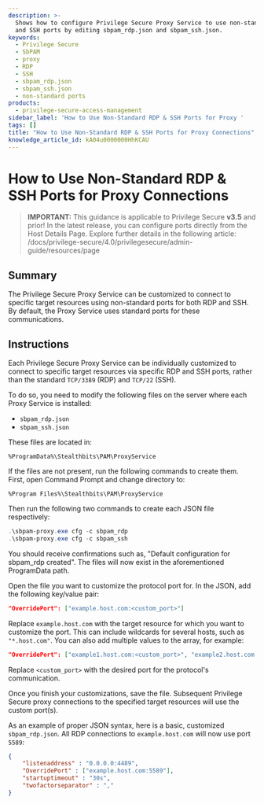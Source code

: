 ```yaml
---
description: >-
  Shows how to configure Privilege Secure Proxy Service to use non-standard RDP
  and SSH ports by editing sbpam_rdp.json and sbpam_ssh.json.
keywords:
  - Privilege Secure
  - SbPAM
  - proxy
  - RDP
  - SSH
  - sbpam_rdp.json
  - sbpam_ssh.json
  - non-standard ports
products:
  - privilege-secure-access-management
sidebar_label: 'How to Use Non-Standard RDP & SSH Ports for Proxy '
tags: []
title: "How to Use Non-Standard RDP & SSH Ports for Proxy Connections"
knowledge_article_id: kA04u0000000HhKCAU
---
```


# How to Use Non-Standard RDP & SSH Ports for Proxy Connections

> **IMPORTANT:** This guidance is applicable to Privilege Secure **v3.5** and prior! In the latest release, you can configure ports directly from the Host Details Page. Explore further details in the following article: /docs/privilege-secure/4.0/privilegesecure/admin-guide/resources/page

## Summary

The Privilege Secure Proxy Service can be customized to connect to specific target resources using non-standard ports for both RDP and SSH. By default, the Proxy Service uses standard ports for these communications.

## Instructions

Each Privilege Secure Proxy Service can be individually customized to connect to specific target resources via specific RDP and SSH ports, rather than the standard `TCP/3389` (RDP) and `TCP/22` (SSH).

To do so, you need to modify the following files on the server where each Proxy Service is installed:

- `sbpam_rdp.json`
- `sbpam_ssh.json`

These files are located in:

```text
%ProgramData%\Stealthbits\PAM\ProxyService
```

If the files are not present, run the following commands to create them. First, open Command Prompt and change directory to:

```text
%Program Files%\Stealthbits\PAM\ProxyService
```

Then run the following two commands to create each JSON file respectively:

```powershell
.\sbpam-proxy.exe cfg -c sbpam_rdp
.\sbpam-proxy.exe cfg -c sbpam_ssh
```

You should receive confirmations such as, "Default configuration for sbpam_rdp created". The files will now exist in the aforementioned ProgramData path.

Open the file you want to customize the protocol port for. In the JSON, add the following key/value pair:

```json
"OverridePort": ["example.host.com:<custom_port>"]
```

Replace `example.host.com` with the target resource for which you want to customize the port. This can include wildcards for several hosts, such as `"*.host.com"`. You can also add multiple values to the array, for example:

```json
"OverridePort": ["example1.host.com:<custom_port>", "example2.host.com:<custom_port>"]
```

Replace `<custom_port>` with the desired port for the protocol's communication.

Once you finish your customizations, save the file. Subsequent Privilege Secure proxy connections to the specified target resources will use the custom port(s).

As an example of proper JSON syntax, here is a basic, customized `sbpam_rdp.json`. All RDP connections to `example.host.com` will now use port `5589`:

```json
{
    "listenaddress" : "0.0.0.0:4489",
    "OverridePort" : ["example.host.com:5589"],
    "startuptimeout" : "30s",
    "twofactorseparator" : ","
}
```
